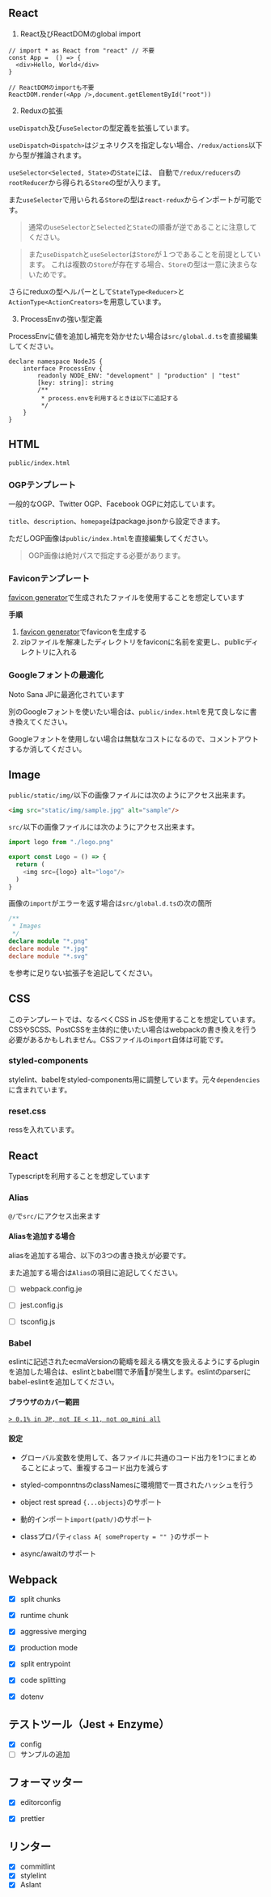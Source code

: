 ## React

1. React及びReactDOMのglobal import

```tsx
// import * as React from "react" // 不要
const App =  () => {
  <div>Hello, World</div>
}

// ReactDOMのimportも不要
ReactDOM.render(<App />,document.getElementById("root"))
```

2. Reduxの拡張

`useDispatch`及び`useSelector`の型定義を拡張しています。

`useDispatch<Dispatch>`はジェネリクスを指定しない場合、`/redux/actions`以下から型が推論されます。

`useSelector<Selected, State>`の`State`には、
自動で`/redux/reducers`の`rootReducer`から得られる`Store`の型が入ります。

また`useSelector`で用いられる`Store`の型は`react-redux`からインポートが可能です。

> 通常の`useSelector`と`Selected`と`State`の順番が逆であることに注意してください。

> また`useDispatch`と`useSelector`は`Store`が１つであることを前提としています。
> これは複数の`Store`が存在する場合、`Store`の型は一意に決まらないためです。

さらにreduxの型ヘルパーとして`StateType<Reducer>`と`ActionType<ActionCreators>`を用意しています。

3. ProcessEnvの強い型定義

ProcessEnvに値を追加し補完を効かせたい場合は`src/global.d.ts`を直接編集してください。

```tsx
declare namespace NodeJS {
    interface ProcessEnv {
        readonly NODE_ENV: "development" | "production" | "test"
        [key: string]: string
        /**
         * process.envを利用するときは以下に追記する
         */
    }
}
```

## HTML

`public/index.html`

### OGPテンプレート

一般的なOGP、Twitter OGP、Facebook OGPに対応しています。

`title`、`description`、`homepage`はpackage.jsonから設定できます。

ただしOGP画像は`public/index.html`を直接編集してください。

> OGP画像は絶対パスで指定する必要があります。

### Faviconテンプレート

[favicon generator](https://www.favicon-generator.org/)で生成されたファイルを使用することを想定しています

**手順**

1. [favicon generator](https://www.favicon-generator.org/)でfaviconを生成する
2. zipファイルを解凍したディレクトリをfaviconに名前を変更し、publicディレクトリに入れる

### Googleフォントの最適化

Noto Sana JPに最適化されています

別のGoogleフォントを使いたい場合は、`public/index.html`を見て良しなに書き換えてください。

Googleフォントを使用しない場合は無駄なコストになるので、コメントアウトするか消してください。

## Image

`public/static/img/`以下の画像ファイルには次のようにアクセス出来ます。

```html
<img src="static/img/sample.jpg" alt="sample"/>
```

`src/`以下の画像ファイルには次のようにアクセス出来ます。

```typescript
import logo from "./logo.png"

export const Logo = () => {
  return (
  	<img src={logo} alt="logo"/> 
  )
}
```

画像の`import`がエラーを返す場合は`src/global.d.ts`の次の箇所

```typescript
/**
 * Images
 */
declare module "*.png"
declare module "*.jpg"
declare module "*.svg"
```

を参考に足りない拡張子を追記してください。

## CSS

このテンプレートでは、なるべくCSS in JSを使用することを想定しています。CSSやSCSS、PostCSSを主体的に使いたい場合はwebpackの書き換えを行う必要があるかもしれません。CSSファイルの`import`自体は可能です。

### styled-components

stylelint、babelをstyled-components用に調整しています。元々`dependencies`に含まれています。

### reset.css

ressを入れています。

## React

Typescriptを利用することを想定しています

### Alias

`@/`で`src/`にアクセス出来ます

#### Aliasを追加する場合

aliasを追加する場合、以下の3つの書き換えが必要です。

また追加する場合は`Alias`の項目に追記してください。

- [ ] webpack.config.je

- [ ] jest.config.js
- [ ] tsconfig.js

### Babel

eslintに記述されたecmaVersionの範疇を超える構文を扱えるようにするpluginを追加した場合は、eslintとbabel間で矛盾が発生します。eslintのparserにbabel-eslintを追加してください。

#### ブラウザのカバー範囲

[`> 0.1% in JP, not IE < 11, not op_mini all`](https://browserl.ist/?q=%3E0.1%25+in+JP%2C+not+IE+%3C+11%2C+not+op_mini+all)

#### 設定

- グローバル変数を使用して、各ファイルに共通のコード出力を1つにまとめることによって、重複するコード出力を減らす

- styled-componntnsのclassNamesに環境間で一貫されたハッシュを行う

- object rest spread `{...objects}`のサポート

- 動的インポート`import(path/)`のサポート

- classプロパティ`class A{ someProperty = "" }`のサポート

- async/awaitのサポート

## Webpack

- [x] split chunks

- [x] runtime chunk
- [x] aggressive merging
- [x] production mode 
- [x] split entrypoint
- [x] code splitting
- [x] dotenv 

## テストツール（Jest + Enzyme）

- [x] config
- [ ] サンプルの追加

## フォーマッター

- [x] editorconfig

- [x] prettier

## リンター

- [x] commitlint
- [x] stylelint
- [x] Aslant